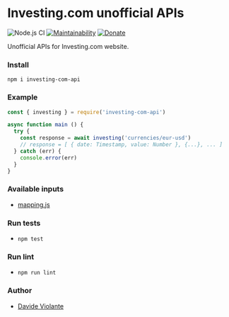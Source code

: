 # Investing.com unofficial APIs
![Node.js CI](https://github.com/DavideViolante/investing-com-api/workflows/Node.js%20CI/badge.svg) [![Maintainability](https://api.codeclimate.com/v1/badges/ce48adbd97ff85557918/maintainability)](https://codeclimate.com/github/DavideViolante/investing-com-api/maintainability) [![Donate](https://img.shields.io/badge/paypal-donate-179BD7.svg)](https://www.paypal.me/dviolante)

Unofficial APIs for Investing.com website.

### Install
`npm i investing-com-api`

### Example
```js
const { investing } = require('investing-com-api')

async function main () {
  try {
    const response = await investing('currencies/eur-usd')
    // response = [ { date: Timestamp, value: Number }, {...}, ... ]
  } catch (err) {
    console.error(err)
  }
}
```

### Available inputs
- [mapping.js](https://github.com/DavideViolante/investing-com-api/blob/master/mapping.js)

### Run tests
- `npm test`

### Run lint
- `npm run lint`

### Author
- [Davide Violante](https://github.com/DavideViolante/)
